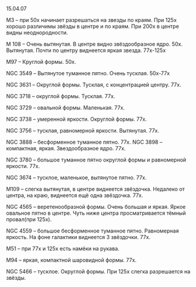 15.04.07

М3 – при 50х начинает разрешаться на звезды по краям. При 125х  хорошо различимы звёзды в центре и по краям. При 200х в центре видны неоднородности.

М 108 – Очень вытянутая. В центре видно звёздообразное ядро. 50х.
Вытянутая. Почти по центру виднеется яркая звезда. 77х-125х

М97 – Круглой формы. 50х.

NGC 3549 – Вытянутое туманное пятно. Очень тусклая. 50х-77х

NGC 3631 – Округлой формы. Тусклая, с концентрацией центру. 77х.

NGC 3718 – округлой формы. Тусклая. 77х.

NGC 3729 – овальной формы. Маленькая. 77х.

NGC 3738 – умеренной яркости. Округлой формы. 77х.

NGC 3756 – тусклая, равномерной яркости. Вытянутая. 77х.

NGC 3888 – бесформенное туманное пятно. 77х.
NGC 3898 – компактная, яркая. Звездообразное ядро. 77х.

NGC 3780 – большое туманное пятно округлой формы и равномерной яркости. 77х.

NGC 3674 – тусклое, маленькое, вытянутое пятно. 77х.

М109 – слегка вытянутая, в центре виднеется звёздочка. Недалеко от центра, на краю, виднеется ещё одна звёздочка. 77х.

NGC 4565 – веретенообразной формы. Очень большая и яркая. Яркое овальное пятно в центре. Чуть ниже центра просматривается тёмный провал(при 125х).

NGC 4559 – большое бесформенное туманное пятно. Равномерная яркость. На фоне галактики виднеется 3 звёздочки. 77х.

М51 – при 77х и 125х есть намёки на рукава.

М94 – яркая, компактной шаровидной формы. 77х.

NGC 5466 – тусклое. Округлой формы. При 125х слегка разрешается на звёзды.